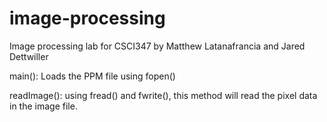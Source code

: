 # image-processing
Image processing lab for CSCI347 by Matthew Latanafrancia and Jared Dettwiller


main():
Loads the PPM file using fopen()

readImage():
using fread() and fwrite(), this method will read the pixel data in the image file.